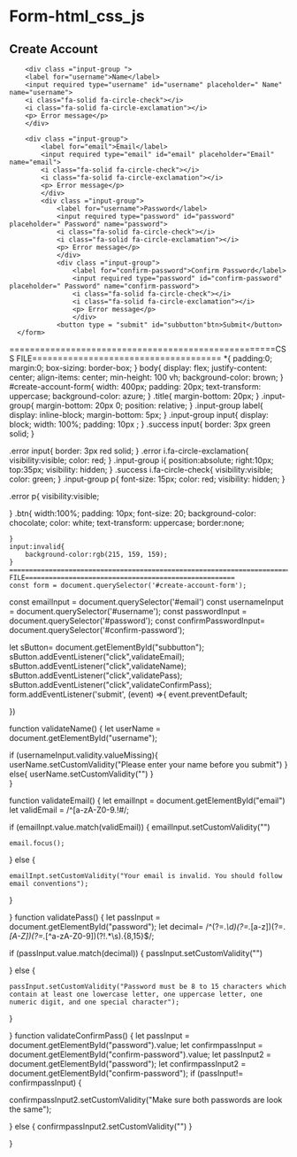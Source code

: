 # Form-html_css_js
<!DOCTYPE html>
<html>
 <head>     
    <meta charset="utf-8"/>
    <meta name="viewport" content="width=device-width,initial-scale=1"/>
    <title> PMP Rentals</title>
    <link href="form.css" rel="stylesheet" type="text/css"/>
    <link rel="stylesheet" href="https://cdnjs.cloudflare.com/ajax/libs/font-awesome/6.0.0/css/all.min.css" integrity="sha512-9usAa10IRO0HhonpyAIVpjrylPvoDwiPUiKdWk5t3PyolY1cOd4DSE0Ga+ri4AuTroPR5aQvXU9xC6qOPnzFeg==" crossorigin="anonymous" referrerpolicy="no-referrer" />
    <script defer src= form.js> </script>
 </head>
 
 <body>
    <form id="create-account-form">
        <div class ="title">
            <h2>Create Account</h2>
        </div>

        <div class ="input-group ">
        <label for="username">Name</label>
        <input required type="username" id="username" placeholder=" Name" name="username">
        <i class="fa-solid fa-circle-check"></i>
        <i class="fa-solid fa-circle-exclamation"></i>
        <p> Error message</p>
        </div>

        <div class ="input-group">
            <label for="email">Email</label>
            <input required type="email" id="email" placeholder="Email" name="email">
            <i class="fa-solid fa-circle-check"></i>
            <i class="fa-solid fa-circle-exclamation"></i>
            <p> Error message</p>
            </div>
            <div class ="input-group">
                <label for="username">Password</label>
                <input required type="password" id="password" placeholder=" Password" name="password">
                <i class="fa-solid fa-circle-check"></i>
                <i class="fa-solid fa-circle-exclamation"></i>
                <p> Error message</p>
                </div>
                <div class ="input-group">
                    <label for="confirm-password">Confirm Password</label>
                    <input required type="password" id="confirm-password" placeholder=" Password" name="confirm-password">
                    <i class="fa-solid fa-circle-check"></i>
                    <i class="fa-solid fa-circle-exclamation"></i>
                    <p> Error message</p>
                    </div>
                <button type = "submit" id="subbutton"btn>Submit</button>
      </form>
 
</body>
 
</html>

====================================================CSS FILE=====================================
*{
    padding:0;
    margin:0;
    box-sizing: border-box;
}
body{
    display: flex;
    justify-content: center;
    align-items: center;
    min-height: 100 vh;
    background-color: brown;
}
#create-account-form{
width: 400px;
padding: 20px;
text-transform: uppercase;
background-color: azure;
}
.title{
     margin-bottom: 20px;
}
.input-group{
    margin-bottom: 20px 0;
    position: relative;
}
.input-group label{
    display: inline-block;
    margin-bottom: 5px;
}
.input-group input{
   display: block;
   width: 100%;
   padding: 10px ;
}
.success input{
    border: 3px green solid;
 }

 .error input{
    border: 3px red solid;
 }
 .error i.fa-circle-exclamation{
    visibility:visible;
    color: red;
}
.input-group i{
    position:absolute;
   right:10px;
   top:35px;
   visibility: hidden;
 }
 .success i.fa-circle-check{
     visibility:visible;
     color: green;
 }
 .input-group p{
    font-size: 15px;
    color: red;
    visibility: hidden;
 }

 .error p{
    visibility:visible;
    
}
 .btn{
     width:100%;
     padding: 10px; 
     font-size: 20;
     background-color: chocolate;
     color: white;
     text-transform: uppercase;
     border:none;
 
    }
    input:invalid{
        background-color:rgb(215, 159, 159);
    }   
    ===========================================================================JS FILE=====================================================
    const form = document.querySelector('#create-account-form');
const emailInput = document.querySelector('#email')
const usernameInput = document.querySelector('#username');
const passwordInput = document.querySelector('#password');
const confirmPasswordInput= document.querySelector('#confirm-password');

let sButton= document.getElementById("subbutton");
sButton.addEventListener("click",validateEmail);
sButton.addEventListener("click",validateName);
sButton.addEventListener("click",validatePass);
sButton.addEventListener("click",validateConfirmPass);
form.addEventListener('submit', (event) =>{
event.preventDefault;

})

 function validateName() {
  let userName = document.getElementById("username");
  
  if (usernameInput.validity.valueMissing){
userName.setCustomValidity("Please enter your name before you submit")
  }
 else{
   userName.setCustomValidity("")
 }  
}

function validateEmail() {
  let emailInpt = document.getElementById("email")
  let validEmail = /^[a-zA-Z0-9.!#$%&'*+/=?^_`{|}~-]+@[a-zA-Z0-9-]+(?:\.[a-zA-Z0-9-]+)*$/;

  if (emailInpt.value.match(validEmail)) {
    emailInput.setCustomValidity("")
   
    email.focus();

  } else {

    emailInpt.setCustomValidity("Your email is invalid. You should follow email conventions");

  }

}
function validatePass() {
  let passInput = document.getElementById("password");
  let decimal=  /^(?=.*\d)(?=.*[a-z])(?=.*[A-Z])(?=.*[^a-zA-Z0-9])(?!.*\s).{8,15}$/;

  if (passInput.value.match(decimal)) {
    passInput.setCustomValidity("")

  } else {

    passInput.setCustomValidity("Password must be 8 to 15 characters which contain at least one lowercase letter, one uppercase letter, one numeric digit, and one special character");

  }

}
function validateConfirmPass() {
  let passInput = document.getElementById("password").value;
  let confirmpassInput = document.getElementById("confirm-password").value;
  let passInput2 = document.getElementById("password");
  let confirmpassInput2 = document.getElementById("confirm-password");
  if (passInput!= confirmpassInput) {
   
 confirmpassInput2.setCustomValidity("Make sure both passwords are look the same");

  } else {
 confirmpassInput2.setCustomValidity("")
    }

}

